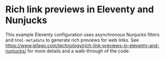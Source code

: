 # Rich link previews in Eleventy and Nunjucks
This example Eleventy configuration uses asynchronous Nunjucks filters and `html-metadata` to generate rich previews for web links. See https://www.jefago.com/technology/rich-link-previews-in-eleventy-and-nunjucks/ for more details and a walk-through of the code.